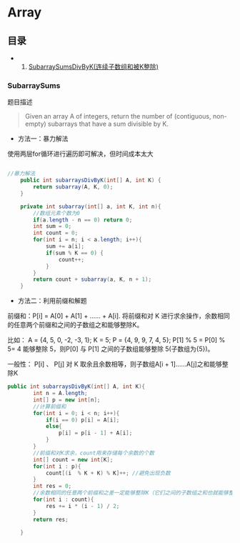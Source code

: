 # Array
## 目录
 * 1. [SubarraySumsDivByK(连续子数组和被K整除)](#SubarraySums)

### SubarraySums
题目描述
> Given an array A of integers, return the number of (contiguous, non-empty) subarrays that have a sum divisible by K.
* 方法一：暴力解法

使用两层for循环进行遍历即可解决，但时间成本太大
```java

//暴力解法
    public int subarraysDivByK(int[] A, int K) {
        return subarray(A, K, 0);
    }

    private int subarray(int[] a, int K, int n){
        //数组元素个数为0
        if(a.length - n == 0) return 0;
        int sum = 0;
        int count = 0;
        for(int i = n; i < a.length; i++){
            sum += a[i];
            if(sum % K == 0) {
                count++;
            }
        }
        return count + subarray(a, K, n + 1);
    }
```

* 方法二：利用前缀和解题

前缀和：P[i] = A[0] + A[1] + ...... + A[i].
将前缀和对 K 进行求余操作，余数相同的任意两个前缀和之间的子数组之和能够整除K。

比如：
A = {4, 5, 0, -2, -3, 1}; K = 5; P = {4, 9, 9, 7, 4, 5};
P[1] % 5 = P[0] % 5= 4 能够整除 5，则P[0] 与 P[1] 之间的子数组能够整除 5(子数组为{5})。

一般性：
P[i] 、 P[j] 对 K 取余且余数相等，则子数组A[i + 1]......A[j]之和能够整除K

```java
public int subarraysDivByK(int[] A, int K){
        int n = A.length;
        int[] p = new int[n];
        //计算前缀和
        for(int i = 0; i < n; i++){
            if(i == 0) p[i] = A[i];
            else{
                p[i] = p[i - 1] + A[i];
            }
        }
        //前缀和对K求余，count用来存储每个余数的个数
        int[] count = new int[K];
        for(int i : p){
            count[(i  % K + K) % K]++; //避免出现负数
        }
        int res = 0;
        //余数相同的任意两个前缀和之差一定能够整除K（它们之间的子数组之和也就能够整除K）
        for(int i : count){
            res += i * (i - 1) / 2;
        }
        return res;

    }
```